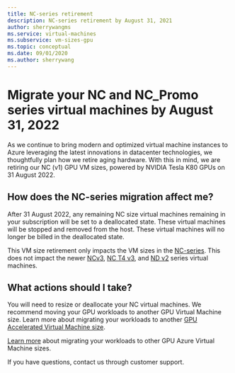 ```yaml
---
title: NC-series retirement
description: NC-series retirement by August 31, 2021
author: sherrywangms
ms.service: virtual-machines
ms.subservice: vm-sizes-gpu
ms.topic: conceptual
ms.date: 09/01/2020
ms.author: sherrywang
---
```

# Migrate your NC and NC_Promo series virtual machines by August 31, 2022
As we continue to bring modern and optimized virtual machine instances to Azure leveraging the latest innovations in datacenter technologies, we thoughtfully plan how we retire aging hardware. 
With this in mind, we are retiring our NC (v1) GPU VM sizes, powered by NVIDIA Tesla K80 GPUs on 31 August 2022. 

## How does the NC-series migration affect me?  

After 31 August 2022, any remaining NC size virtual machines remaining in your subscription will be set to a deallocated state. These virtual machines will be stopped and removed from the host. These virtual machines will no longer be billed in the deallocated state. 

This VM size retirement only impacts the VM sizes in the [NC-series](nc-series.md). This does not impact the newer [NCv3](ncv3-series.md), [NC T4 v3](nct4-v3-series.md), and [ND v2](ndv2-series.md) series virtual machines. 


## What actions should I take?  
You will need to resize or deallocate your NC virtual machines. We recommend moving your GPU workloads to another GPU Virtual Machine size. Learn more about migrating your workloads to another [GPU Accelerated Virtual Machine size](sizes-gpu.md).

[Learn more](n-series-migration.md) about migrating your workloads to other GPU Azure Virtual Machine sizes. 

If you have questions, contact us through customer support.
